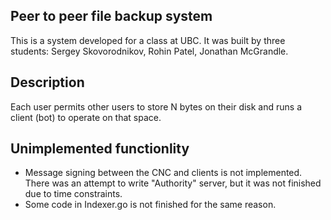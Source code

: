 ## Peer to peer file backup system
This is a system developed for a class at UBC. It was built by three students: Sergey Skovorodnikov, Rohin Patel, Jonathan McGrandle.

## Description
Each user permits other users to store N bytes on their disk and runs a client (bot) to operate on that space.

## Unimplemented functionlity
- Message signing between the CNC and clients is not implemented. There was an attempt to write "Authority" server, but it was not finished due to time constraints. 
- Some code in Indexer.go is not finished for the same reason.
